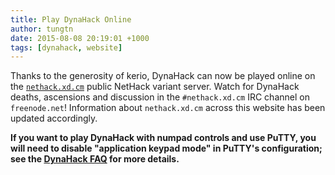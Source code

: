```yaml
---
title: Play DynaHack Online
author: tungtn
date: 2015-08-08 20:19:01 +1000
tags: [dynahack, website]
---
```

Thanks to the generosity of kerio, DynaHack can now be played online on the [`nethack.xd.cm`][nxc] public NetHack variant server.  Watch for DynaHack deaths, ascensions and discussion in the `#nethack.xd.cm` IRC channel on `freenode.net`!  Information about `nethack.xd.cm` across this website has been updated accordingly.

**If you want to play DynaHack with numpad controls and use PuTTY, you will need to disable "application keypad mode" in PuTTY's configuration; see the [DynaHack FAQ][faq] for more details.**

[nxc]: https://nethack.xd.cm
[faq]: {{site.baseurl}}/faq/#is-there-an-online-server-for-dynahack
